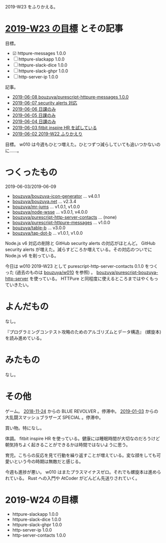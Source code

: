2019-W23 をふりかえる。

# [2019-W23 の目標][2019-06-02] とその記事

目標。

- ☑ httpure-messages 1.0.0
- ☐ httpure-slackapp 1.0.0
- ☐ httpure-slack-dice 1.0.0
- ☐ httpure-slack-ghpr 1.0.0
- ☐ http-server-ip 1.0.0

記事。

- [2019-06-08 bouzuya/purescript-httpure-messages 1.0.0][2019-06-08]
- [2019-06-07 security alerts 対応][2019-06-07]
- [2019-06-06 日課のみ][2019-06-06]
- [2019-06-05 日課のみ][2019-06-05]
- [2019-06-04 日課のみ][2019-06-04]
- [2019-06-03 fitbit inspire HR を試している][2019-06-03]
- [2019-06-02 2019-W22 ふりかえり][2019-06-02]

目標。 w010 は今週もひとつ増えた。ひとつずつ減らしていても追いつかないのに……。

# つくったもの

2019-06-03/2019-06-09

- [bouzuya/bouzuya-icon-generator][] ... v4.0.1
- [bouzuya/bouzuya.net][] ... v2.3.4
- [bouzuya/mr-jums][] ... v1.0.1, v1.0.0
- [bouzuya/node-wsse][] ... v3.0.1, v4.0.0
- [bouzuya/purescript-http-server-contacts][] ... (none)
- [bouzuya/purescript-httpure-messages][] ... v1.0.0
- [bouzuya/table-b][] ... v3.0.0
- [bouzuya/tap-dot-b][] ... v1.0.1, v1.0.0

Node.js v6 対応の削除と GitHub security alerts の対応がほとんど。 GitHub security alerts が増えた。減らすどころか増えている。その対応のついでに Node.js v6 を削っている。

今日は w010 2019-W23 として purescript-http-server-contacts 0.1.0 をつくった (過去のものは [bouzuya/w010][] を参照) 。 [bouzuya/purescript-bouzuya-http-server][] を使っている。 HTTPure と同程度に使えるところまではやくもっていきたい。

# よんだもの

なし。

『プログラミングコンテスト攻略のためのアルゴリズムとデータ構造』 (螺旋本) を読み進めている。

# みたもの

なし。

# その他

ゲーム。 [2018-11-24][] からの BLUE REVOLVER 。停滞中。 [2019-01-03][] からの大乱闘スマッシュブラザーズ SPECIAL 。停滞中。

買い物。特になし。

体調。 fitbit inspire HR を使っている。健康には睡眠時間が大切なのだろうけど朝気持ちよく起きることができるかは時間ではないように思う。

育児。こちらの反応を見て行動を繰り返すことが増えている。変な顔をしても可愛いという今の時期は無敵だと感じる。

今週も進捗が悪い。 w010 はまたプラスマイナスゼロ。それでも螺旋本は進められている。 Rust への入門や AtCoder がどんどん先送りされていく。

# 2019-W24 の目標

- httpure-slackapp 1.0.0
- httpure-slack-dice 1.0.0
- httpure-slack-ghpr 1.0.0
- http-server-ip 1.0.0
- http-server-contacts 1.0.0

[2018-11-24]: https://blog.bouzuya.net/2018/11/24/
[2019-01-03]: https://blog.bouzuya.net/2019/01/03/
[2019-06-02]: https://blog.bouzuya.net/2019/06/02/
[2019-06-03]: https://blog.bouzuya.net/2019/06/03/
[2019-06-04]: https://blog.bouzuya.net/2019/06/04/
[2019-06-05]: https://blog.bouzuya.net/2019/06/05/
[2019-06-06]: https://blog.bouzuya.net/2019/06/06/
[2019-06-07]: https://blog.bouzuya.net/2019/06/07/
[2019-06-08]: https://blog.bouzuya.net/2019/06/08/
[bouzuya/bouzuya-icon-generator]: https://github.com/bouzuya/bouzuya-icon-generator
[bouzuya/bouzuya.net]: https://github.com/bouzuya/bouzuya.net
[bouzuya/mr-jums]: https://github.com/bouzuya/mr-jums
[bouzuya/node-wsse]: https://github.com/bouzuya/node-wsse
[bouzuya/purescript-bouzuya-http-server]: https://github.com/bouzuya/purescript-bouzuya-http-server
[bouzuya/purescript-http-server-contacts]: https://github.com/bouzuya/purescript-http-server-contacts
[bouzuya/purescript-httpure-messages]: https://github.com/bouzuya/purescript-httpure-messages
[bouzuya/table-b]: https://github.com/bouzuya/table-b
[bouzuya/tap-dot-b]: https://github.com/bouzuya/tap-dot-b
[bouzuya/w010]: https://github.com/bouzuya/w010
